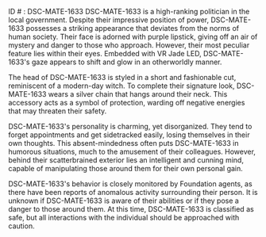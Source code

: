 ID # : DSC-MATE-1633
DSC-MATE-1633 is a high-ranking politician in the local government. Despite their impressive position of power, DSC-MATE-1633 possesses a striking appearance that deviates from the norms of human society. Their face is adorned with purple lipstick, giving off an air of mystery and danger to those who approach. However, their most peculiar feature lies within their eyes. Embedded with VR Jade LED, DSC-MATE-1633's gaze appears to shift and glow in an otherworldly manner. 

The head of DSC-MATE-1633 is styled in a short and fashionable cut, reminiscent of a modern-day witch. To complete their signature look, DSC-MATE-1633 wears a silver chain that hangs around their neck. This accessory acts as a symbol of protection, warding off negative energies that may threaten their safety.

DSC-MATE-1633's personality is charming, yet disorganized. They tend to forget appointments and get sidetracked easily, losing themselves in their own thoughts. This absent-mindedness often puts DSC-MATE-1633 in humorous situations, much to the amusement of their colleagues. However, behind their scatterbrained exterior lies an intelligent and cunning mind, capable of manipulating those around them for their own personal gain. 

DSC-MATE-1633's behavior is closely monitored by Foundation agents, as there have been reports of anomalous activity surrounding their person. It is unknown if DSC-MATE-1633 is aware of their abilities or if they pose a danger to those around them. At this time, DSC-MATE-1633 is classified as safe, but all interactions with the individual should be approached with caution.